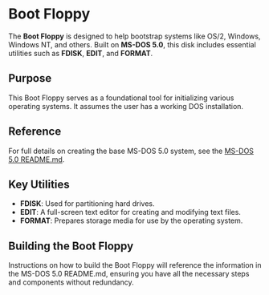 # Boot Floppy

The **Boot Floppy** is designed to help bootstrap systems like OS/2, Windows, Windows NT, and others. Built on **MS-DOS 5.0**, this disk includes essential utilities such as **FDISK**, **EDIT**, and **FORMAT**.

## Purpose

This Boot Floppy serves as a foundational tool for initializing various operating systems. It assumes the user has a working DOS installation.

## Reference

For full details on creating the base MS-DOS 5.0 system, see the [MS-DOS 5.0 README.md](README.md).

## Key Utilities

- **FDISK**: Used for partitioning hard drives.
- **EDIT**: A full-screen text editor for creating and modifying text files.
- **FORMAT**: Prepares storage media for use by the operating system.

## Building the Boot Floppy

Instructions on how to build the Boot Floppy will reference the information in the MS-DOS 5.0 README.md, ensuring you have all the necessary steps and components without redundancy.

